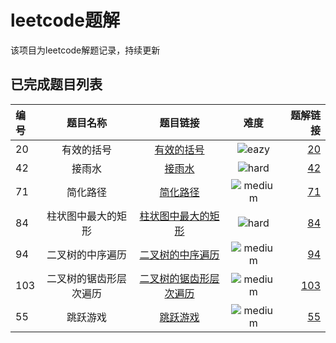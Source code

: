 # leetcode题解

该项目为leetcode解题记录，持续更新

## 已完成题目列表

| 编号 | 题目名称 | 题目链接 | 难度 | 题解链接 |
|:-----|:-------:|:-------:|:----:|--------:|
| 20 | 有效的括号 | [有效的括号](https://leetcode-cn.com/problems/valid-parentheses) | ![eazy](https://img.shields.io/badge/-eazy-green.svg?style=plastic) | [20](https://github.com/chenboom/leetcode/blob/master/stack/20.%E6%9C%89%E6%95%88%E7%9A%84%E6%8B%AC%E5%8F%B7.md) |
| 42 | 接雨水 | [接雨水](https://leetcode-cn.com/problems/trapping-rain-water) | ![hard](https://img.shields.io/badge/-hard-red.svg?style=plastic) | [42](https://github.com/chenboom/leetcode/blob/master/stack/42.%E6%8E%A5%E9%9B%A8%E6%B0%B4.md) |
| 71 | 简化路径 | [简化路径](https://leetcode-cn.com/problems/simplify-path/) | ![medium](https://img.shields.io/badge/-medium-yellow.svg?style=plastic) | [71](https://github.com/chenboom/leetcode/blob/master/stack/71.%E7%AE%80%E5%8C%96%E8%B7%AF%E5%BE%84.md) |
| 84 | 柱状图中最大的矩形 | [柱状图中最大的矩形](https://leetcode-cn.com/problems/largest-rectangle-in-histogram/) | ![hard](https://img.shields.io/badge/-hard-red.svg?style=plastic) | [84](https://github.com/chenboom/leetcode/blob/master/stack/84.%E6%9F%B1%E7%8A%B6%E5%9B%BE%E4%B8%AD%E6%9C%80%E5%A4%A7%E7%9A%84%E7%9F%A9%E5%BD%A2.md) |
| 94 | 二叉树的中序遍历 | [二叉树的中序遍历](https://leetcode-cn.com/problems/binary-tree-inorder-traversal/) | ![medium](https://img.shields.io/badge/-medium-yellow.svg?style=plastic) | [94](https://github.com/chenboom/leetcode/blob/master/stack/94.%E4%BA%8C%E5%8F%89%E6%A0%91%E7%9A%84%E4%B8%AD%E5%BA%8F%E9%81%8D%E5%8E%86.md) |
| 103 | 二叉树的锯齿形层次遍历 | [二叉树的锯齿形层次遍历](https://leetcode-cn.com/problems/binary-tree-inorder-traversal/) | ![medium](https://img.shields.io/badge/-medium-yellow.svg?style=plastic) | [103](https://github.com/chenboom/leetcode/blob/master/stack/103.%E4%BA%8C%E5%8F%89%E6%A0%91%E7%9A%84%E9%94%AF%E9%BD%BF%E5%BD%A2%E5%B1%82%E6%AC%A1%E9%81%8D%E5%8E%86.md) |
| 55 | 跳跃游戏 | [跳跃游戏](https://leetcode-cn.com/problems/jump-game/) | ![medium](https://img.shields.io/badge/-medium-yellow.svg?style=plastic) | [55](https://github.com/chenboom/leetcode/blob/master/%E8%B4%AA%E5%BF%83/55.%E8%B7%B3%E8%B7%83%E6%B8%B8%E6%88%8F.md) |
